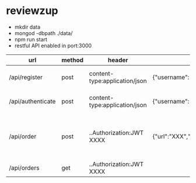 # reviewzup
* mkdir data
* mongod -dbpath ./data/
* npm run start
* restful API enabled in port:3000

| url | method | header | body |res|
|---|---|---|---|---|
|/api/register|post|content-type:application/json|{"username": "tigger","password": "123"}|...,"token": "JWT XXXXX"|
|/api/authenticate|post|content-type:application/json|{"username": "tigger","password": "123"}|...,"token": "JWT XXXXX"|
|/api/order|post|..Authorization:JWT XXXX|{"url":"XXX","reviewNumber":10,"totalPrice":30}|..., "message": "New order has been add to reviewzup"|
|/api/orders|get|..Authorization:JWT XXXX||[XXX,XXX]|
